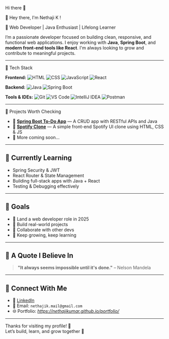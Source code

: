 Hi there 👋

👋 Hey there, I'm Nethaji K !

🚀 Web Developer | Java Enthusiast | Lifelong Learner

I’m a passionate developer focused on building clean, responsive, and functional web applications. I enjoy working with **Java**, **Spring Boot**, and **modern front-end tools like React**. I'm always looking to grow and contribute to meaningful projects.

---

🧰 Tech Stack

**Frontend:**
![HTML](https://img.shields.io/badge/HTML5-E34F26?style=for-the-badge&logo=html5&logoColor=white)
![CSS](https://img.shields.io/badge/CSS3-1572B6?style=for-the-badge&logo=css3&logoColor=white)
![JavaScript](https://img.shields.io/badge/JavaScript-F7DF1E?style=for-the-badge&logo=javascript&logoColor=black)
![React](https://img.shields.io/badge/React-20232A?style=for-the-badge&logo=react&logoColor=61DAFB)

**Backend:**
![Java](https://img.shields.io/badge/Java-007396?style=for-the-badge&logo=java&logoColor=white)
![Spring Boot](https://img.shields.io/badge/Spring_Boot-6DB33F?style=for-the-badge&logo=spring-boot&logoColor=white)

**Tools & IDEs:**
![Git](https://img.shields.io/badge/Git-F05032?style=for-the-badge&logo=git&logoColor=white)
![VS Code](https://img.shields.io/badge/VS_Code-007ACC?style=for-the-badge&logo=visual-studio-code&logoColor=white)
![IntelliJ IDEA](https://img.shields.io/badge/IntelliJ_IDEA-000000?style=for-the-badge&logo=intellij-idea&logoColor=white)
![Postman](https://img.shields.io/badge/Postman-FF6C37?style=for-the-badge&logo=postman&logoColor=white)

---

📌 Projects Worth Checking

- 🎯 **[Spring Boot To-Do App](https://github.com/Nethajikumar/springboot-todo-crud)** — A CRUD app with RESTful APIs and Java
- 🎵 **[Spotify Clone](https://github.com/Nethajikumar/spotify-clone)** — A simple front-end Spotify UI clone using HTML, CSS & JS
- 🧪 More coming soon...

---

## 🌱 Currently Learning

- Spring Security & JWT
- React Router & State Management
- Building full-stack apps with Java + React
- Testing & Debugging effectively

---

## 🎯 Goals

- 🔹 Land a web developer role in 2025
- 🔹 Build real-world projects
- 🔹 Collaborate with other devs
- 🔹 Keep growing, keep learning

---

## 💬 A Quote I Believe In

> **"It always seems impossible until it's done."** – Nelson Mandela

---

## 🤝 Connect With Me

- 🔗 [LinkedIn](https://www.linkedin.com/in/nethaji7) 
- 📧 Email: `nethajik.mail@gmail.com`
- 🌐 Portfolio: *https://nethajikumar.github.io/portfolio/*

---

Thanks for visiting my profile! 🙌  
Let’s build, learn, and grow together 🚀


